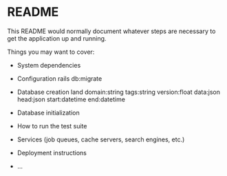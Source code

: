 # README

This README would normally document whatever steps are necessary to get the
application up and running.

Things you may want to cover:

* System dependencies

* Configuration
rails db:migrate

* Database creation
land domain:string tags:string version:float data:json head:json start:datetime end:datetime

* Database initialization

* How to run the test suite

* Services (job queues, cache servers, search engines, etc.)

* Deployment instructions

* ...
